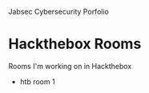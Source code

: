   Jabsec Cybersecurity Porfolio

Hackthebox Rooms
================

Rooms I'm working on in Hackthebox

*   htb room 1

